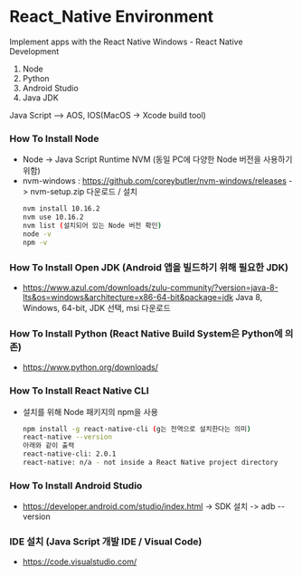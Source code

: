 # React_Native Environment
Implement apps with the React Native
Windows - React Native Development
1. Node
2. Python
3. Android Studio
4. Java JDK

Java Script --> AOS, IOS(MacOS -> Xcode build tool)

### How To Install Node

- Node -> Java Script Runtime
  NVM (동일 PC에 다양한 Node 버전을 사용하기 위함)
- nvm-windows : https://github.com/coreybutler/nvm-windows/releases
-> nvm-setup.zip 다운로드 / 설치
    ```sh
    nvm install 10.16.2
    nvm use 10.16.2
    nvm list (설치되어 있는 Node 버전 확인)
    node -v
    npm -v
    ```

### How To Install Open JDK (Android 앱을 빌드하기 위해 필요한 JDK)
- https://www.azul.com/downloads/zulu-community/?version=java-8-lts&os=windows&architecture=x86-64-bit&package=jdk
Java 8, Windows, 64-bit, JDK 선택, msi 다운로드

### How To Install Python (React Native Build System은 Python에 의존)
- https://www.python.org/downloads/

### How To Install React Native CLI
- 설치를 위해 Node 패키지의 npm을 사용
    ```sh
    npm install -g react-native-cli (g는 전역으로 설치한다는 의미)
    react-native --version
    아래와 같이 출력
    react-native-cli: 2.0.1
    react-native: n/a - not inside a React Native project directory
    ```
    
### How To Install Android Studio
- https://developer.android.com/studio/index.html
-> SDK 설치 -> adb --version

### IDE 설치 (Java Script 개발 IDE / Visual Code)
- https://code.visualstudio.com/
